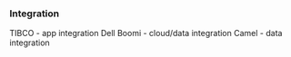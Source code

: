 ### Integration

TIBCO - app integration
Dell Boomi - cloud/data integration
Camel - data integration